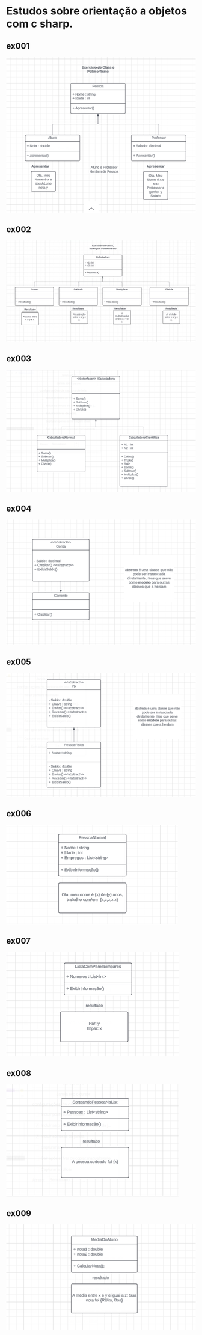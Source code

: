 # Estudos sobre orientação a objetos com c sharp.

## ex001
<img src="diagram/ex001.png">

## ex002
<img src="diagram/ex002.jpg">


## ex003
<img src="diagram/ex003.png">

## ex004
<img src="diagram/ex004.png">


## ex005
<img src="diagram/ex005.png">

## ex006
<img src="diagram/ex006.png">

## ex007
<img src="diagram/ex007.png">

## ex008
<img src="diagram/ex008.png">


## ex009
<img src="diagram/ex009.png">